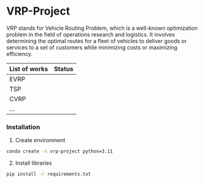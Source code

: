 # VRP-Project
VRP stands for Vehicle Routing Problem, which is a well-known optimization problem in the field of operations research and logistics. It involves determining the optimal routes for a fleet of vehicles to deliver goods or services to a set of customers while minimizing costs or maximizing efficiency.

| List of works | Status |
|---------------|--------|
| EVRP          |        |
| TSP           |        |
| CVRP          |        |
| ...           |        |

### Installation

1. Create environment
``` sh
conda create -n vrp-project python=3.11
```

2. Install libraries

``` sh
pip install -r requirements.txt
```
